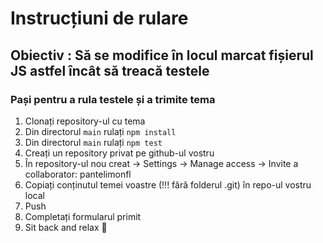 # Instrucțiuni de rulare

## Obiectiv : Să se modifice în locul marcat fișierul JS astfel încât să treacă testele

### Pași pentru a rula testele și a trimite tema
1. Clonați repository-ul cu tema
2. Din directorul `main` rulați `npm install`
3. Din directorul `main` rulați `npm test`
4. Creați un repository privat pe github-ul vostru
5. În repository-ul nou creat -> Settings -> Manage access -> Invite a collaborator: pantelimonfl
6. Copiați conținutul temei voastre (!!! fără folderul .git) în repo-ul vostru local
7. Push
8. Completați formularul primit
9. Sit back and relax :tropical_drink:
